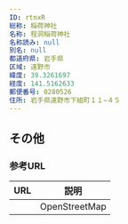 ```yaml
---
ID: rtnxR
総称: 稲荷神社
名称: 程洞稲荷神社
名称読み: null
別名: null
都道府県: 岩手県
区域: 遠野市
緯度: 39.3261697
経度: 141.5162633
郵便番号: 0280526
住所: 岩手県遠野市下組町１１−４５
---
```


## その他

### 参考URL

| URL | 説明          |
| --- | ------------- |
|     | OpenStreetMap |
